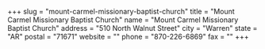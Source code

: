 +++
slug = "mount-carmel-missionary-baptist-church"
title = "Mount Carmel Missionary Baptist Church"
name = "Mount Carmel Missionary Baptist Church"
address = "510 North Walnut Street"
city = "Warren"
state = "AR"
postal = "71671"
website = ""
phone = "870-226-6869"
fax = ""
+++
